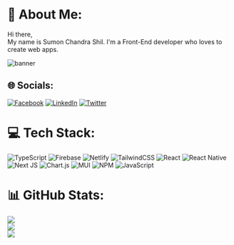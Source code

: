 # 💫 About Me:
Hi there,<br>My name is Sumon Chandra Shil. I'm a Front-End developer who loves to create web apps. <br>

![banner](https://i.ibb.co/fCd8YwK/Github-banner.png)
## 🌐 Socials:
[![Facebook](https://img.shields.io/badge/Facebook-%231877F2.svg?logo=Facebook&logoColor=white)](https://facebook.com/SumonChandraForever) [![LinkedIn](https://img.shields.io/badge/LinkedIn-%230077B5.svg?logo=linkedin&logoColor=white)](https://linkedin.com/in/sumon-chandra) [![Twitter](https://img.shields.io/badge/Twitter-%231DA1F2.svg?logo=Twitter&logoColor=white)](https://twitter.com/Sumon__Chandra) 

# 💻 Tech Stack:
![TypeScript](https://img.shields.io/badge/typescript-%23007ACC.svg?style=for-the-badge&logo=typescript&logoColor=white) ![Firebase](https://img.shields.io/badge/firebase-%23039BE5.svg?style=for-the-badge&logo=firebase) ![Netlify](https://img.shields.io/badge/netlify-%23000000.svg?style=for-the-badge&logo=netlify&logoColor=#00C7B7) ![TailwindCSS](https://img.shields.io/badge/tailwindcss-%2338B2AC.svg?style=for-the-badge&logo=tailwind-css&logoColor=white) ![React](https://img.shields.io/badge/react-%2320232a.svg?style=for-the-badge&logo=react&logoColor=%2361DAFB) ![React Native](https://img.shields.io/badge/react_native-%2320232a.svg?style=for-the-badge&logo=react&logoColor=%2361DAFB) ![Next JS](https://img.shields.io/badge/Next-black?style=for-the-badge&logo=next.js&logoColor=white) ![Chart.js](https://img.shields.io/badge/chart.js-F5788D.svg?style=for-the-badge&logo=chart.js&logoColor=white) ![MUI](https://img.shields.io/badge/MUI-%230081CB.svg?style=for-the-badge&logo=material-ui&logoColor=white) ![NPM](https://img.shields.io/badge/NPM-%23000000.svg?style=for-the-badge&logo=npm&logoColor=white) ![JavaScript](https://img.shields.io/badge/javascript-%23323330.svg?style=for-the-badge&logo=javascript&logoColor=%23F7DF1E)
# 📊 GitHub Stats:
![](https://github-readme-stats.vercel.app/api?username=sumon-chandra&theme=default&hide_border=false&include_all_commits=true&count_private=true)<br/>
![](https://github-readme-streak-stats.herokuapp.com/?user=sumon-chandra&theme=default&hide_border=false)<br/>
![](https://github-readme-stats.vercel.app/api/top-langs/?username=sumon-chandra&theme=default&hide_border=false&include_all_commits=true&count_private=true&layout=compact)

<!-- Proudly created with GPRM ( https://gprm.itsvg.in ) -->
